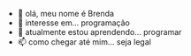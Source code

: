 - 👋 olá, meu nome é Brenda
- 👀 interesse em... programação
- 🌱 atualmente estou aprendendo... programar
- 📫 como chegar até mim... seja legal
  

<!---
brendaviana0607/brendaviana0607 is a ✨ special ✨ repository because its `README.md` (this file) appears on your GitHub profile.
You can click the Preview link to take a look at your changes.
--->
